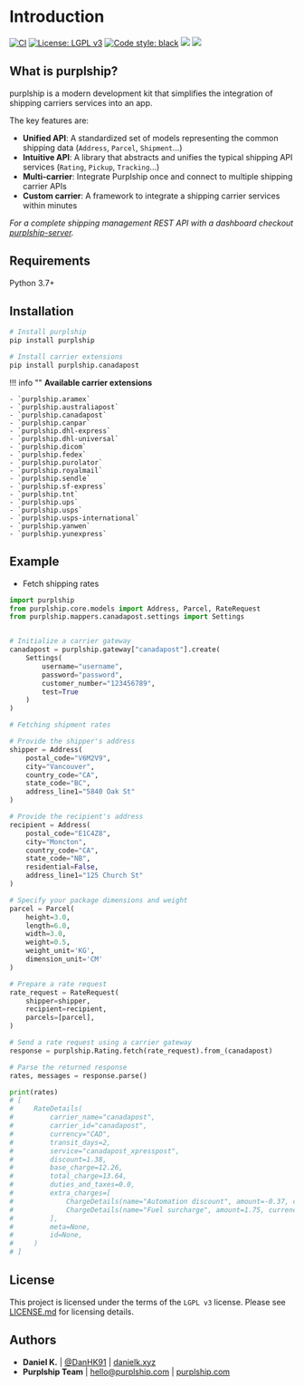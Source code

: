 # Introduction

<p>
    <a href="https://github.com/purplship/purplship/actions"><img src="https://github.com/purplship/purplship/workflows/purplship-sdk/badge.svg" alt="CI" style="max-width:100%;"></a>
    <a href="https://www.gnu.org/licenses/lgpl-3.0" rel="nofollow"><img src="https://img.shields.io/badge/License-LGPL%20v3-blue.svg" alt="License: LGPL v3" data-canonical-src="https://img.shields.io/badge/License-LGPL%20v3-blue.svg" style="max-width:100%;"></a>
    <a href="https://github.com/python/black"><img src="https://img.shields.io/badge/code%20style-black-000000.svg" alt="Code style: black" style="max-width:100%;"></a>
    <a href="https://codecov.io/gh/purplship/purplship"><img src="https://codecov.io/gh/purplship/purplship/branch/main/graph/badge.svg?token=D07fio4Dn6"/></a>
    <a href="https://www.codacy.com/gh/purplship/purplship/dashboard?utm_source=github.com&amp;utm_medium=referral&amp;utm_content=purplship/purplship&amp;utm_campaign=Badge_Grade"><img src="https://app.codacy.com/project/badge/Grade/cc2ac4fcb6004bca84e42a90d8acfe41"></a>
</p>

## What is purplship?


purplship is a modern development kit that simplifies the integration of shipping carriers services into an app.

The key features are:

- **Unified API**: A standardized set of models representing the common shipping data (`Address`, `Parcel`, `Shipment`...)
- **Intuitive API**: A library that abstracts and unifies the typical shipping API services (`Rating`, `Pickup`, `Tracking`...) 
- **Multi-carrier**: Integrate Purplship once and connect to multiple shipping carrier APIs
- **Custom carrier**: A framework to integrate a shipping carrier services within minutes


*For a complete shipping management REST API with a dashboard checkout [purplship-server](https://github.com/purplship/purplship-server).*


## Requirements

Python 3.7+

## Installation

```bash
# Install purplship
pip install purplship

# Install carrier extensions
pip install purplship.canadapost
```

!!! info ""
    **Available carrier extensions**
    
    - `purplship.aramex`
    - `purplship.australiapost`
    - `purplship.canadapost`
    - `purplship.canpar`
    - `purplship.dhl-express`
    - `purplship.dhl-universal`
    - `purplship.dicom`
    - `purplship.fedex`
    - `purplship.purolator`
    - `purplship.royalmail`
    - `purplship.sendle`
    - `purplship.sf-express`
    - `purplship.tnt`
    - `purplship.ups`
    - `purplship.usps`
    - `purplship.usps-international`
    - `purplship.yanwen`
    - `purplship.yunexpress`


## Example

- Fetch shipping rates

```python
import purplship
from purplship.core.models import Address, Parcel, RateRequest
from purplship.mappers.canadapost.settings import Settings


# Initialize a carrier gateway
canadapost = purplship.gateway["canadapost"].create(
    Settings(
        username="username",
        password="password",
        customer_number="123456789",
        test=True
    )
)

# Fetching shipment rates

# Provide the shipper's address
shipper = Address(
    postal_code="V6M2V9",
    city="Vancouver",
    country_code="CA",
    state_code="BC",
    address_line1="5840 Oak St"
)

# Provide the recipient's address
recipient = Address(
    postal_code="E1C4Z8",
    city="Moncton",
    country_code="CA",
    state_code="NB",
    residential=False,
    address_line1="125 Church St"
)

# Specify your package dimensions and weight
parcel = Parcel(
    height=3.0,
    length=6.0,
    width=3.0,
    weight=0.5,
    weight_unit='KG',
    dimension_unit='CM'
)

# Prepare a rate request
rate_request = RateRequest(
    shipper=shipper,
    recipient=recipient,
    parcels=[parcel],
)

# Send a rate request using a carrier gateway
response = purplship.Rating.fetch(rate_request).from_(canadapost)

# Parse the returned response
rates, messages = response.parse()

print(rates)
# [
#     RateDetails(
#         carrier_name="canadapost",
#         carrier_id="canadapost",
#         currency="CAD",
#         transit_days=2,
#         service="canadapost_xpresspost",
#         discount=1.38,
#         base_charge=12.26,
#         total_charge=13.64,
#         duties_and_taxes=0.0,
#         extra_charges=[
#             ChargeDetails(name="Automation discount", amount=-0.37, currency="CAD"),
#             ChargeDetails(name="Fuel surcharge", amount=1.75, currency="CAD"),
#         ],
#         meta=None,
#         id=None,
#     )
# ]
```


## License

This project is licensed under the terms of the `LGPL v3` license.
Please see [LICENSE.md](https://github.com/purplship/purplship/blob/main/LICENSE) for licensing details.


## Authors

- **Daniel K.** | [@DanHK91](https://twitter.com/DanHK91) | [danielk.xyz](https://danielk.xyz/)
- **Purplship Team** | hello@purplship.com | [purplship.com](https://purplship.com)
